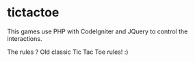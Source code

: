 # tictactoe

This games use PHP with CodeIgniter and JQuery to control the interactions.

The rules ?
Old classic Tic Tac Toe rules! :)